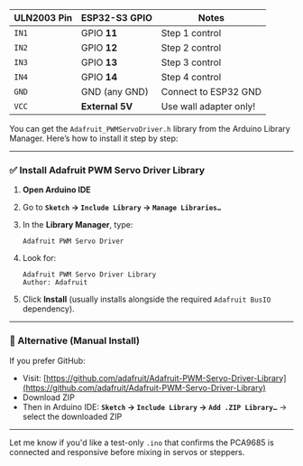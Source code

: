 | ULN2003 Pin | ESP32-S3 GPIO   | Notes                  |
| ----------- | --------------- | ---------------------- |
| `IN1`       | GPIO **11**     | Step 1 control         |
| `IN2`       | GPIO **12**     | Step 2 control         |
| `IN3`       | GPIO **13**     | Step 3 control         |
| `IN4`       | GPIO **14**     | Step 4 control         |
| `GND`       | GND (any GND)   | Connect to ESP32 GND   |
| `VCC`       | **External 5V** | Use wall adapter only! |


You can get the `Adafruit_PWMServoDriver.h` library from the Arduino Library Manager. Here’s how to install it step by step:

---

### ✅ **Install Adafruit PWM Servo Driver Library**

1. **Open Arduino IDE**
2. Go to **`Sketch` → `Include Library` → `Manage Libraries…`**
3. In the **Library Manager**, type:

   ```
   Adafruit PWM Servo Driver
   ```
4. Look for:

   ```
   Adafruit PWM Servo Driver Library
   Author: Adafruit
   ```
5. Click **Install** (usually installs alongside the required `Adafruit BusIO` dependency).

---

### 🔗 Alternative (Manual Install)

If you prefer GitHub:

* Visit: [https://github.com/adafruit/Adafruit-PWM-Servo-Driver-Library](https://github.com/adafruit/Adafruit-PWM-Servo-Driver-Library)
* Download ZIP
* Then in Arduino IDE:
  **`Sketch` → `Include Library` → `Add .ZIP Library…`** → select the downloaded ZIP

---

Let me know if you'd like a test-only `.ino` that confirms the PCA9685 is connected and responsive before mixing in servos or steppers.
